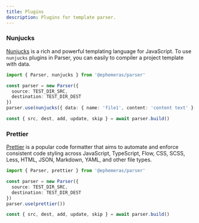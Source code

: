 ```yaml
---
title: Plugins
description: Plugins for template parser.
---
```


### Nunjucks

[Nunjucks](https://mozilla.github.io/nunjucks/) is a rich and powerful templating language for JavaScript. To use `nunjucks` plugins in Parser, you can easily to compiler a project template with data.

```ts
import { Parser, nunjucks } from '@ephemeras/parser'

const parser = new Parser({
  source: TEST_DIR_SRC,
  destination: TEST_DIR_DEST
})
parser.use(nunjucks({ data: { name: 'file1', content: 'content text' } }))

const { src, dest, add, update, skip } = await parser.build()
```

### Prettier
[Prettier](https://prettier.io/) is a popular code formatter that aims to automate and enforce consistent code styling across JavaScript, TypeScript, Flow, CSS, SCSS, Less, HTML, JSON, Markdown, YAML, and other file types. 

```ts
import { Parser, prettier } from '@ephemeras/parser'

const parser = new Parser({
  source: TEST_DIR_SRC,
  destination: TEST_DIR_DEST
})
parser.use(prettier())

const { src, dest, add, update, skip } = await parser.build()
```